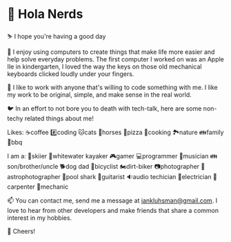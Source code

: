# 👋 Hola Nerds

⛷️ I hope you're having a good day

👀 I enjoy using computers to create things that make life more easier and help solve everyday problems. The first computer I worked on was an Apple IIe in kindergarten, I loved the way the keys on those old mechanical keyboards clicked loudly under your fingers.

💞️ I like to work with anyone that's willing to code something with me. I like my work to be original, simple, and make sense in the real world.

🐦 In an effort to not bore you to death with tech-talk, here are some non-techy related things about me!

Likes: ☕coffee  #️⃣coding  🐱cats  🐎horses 🍕pizza  🥄cooking  🏞️nature  👪family  🍔bbq

I am a: 🎿skiier  🚣whitewater kayaker  🎮gamer  💻programmer  🎵musician  👪son/brother/uncle  🐕dog dad  🚴bicyclist  🏍️dirt-biker  📷photographer  🔭astrophotographer  🎱pool shark  🎸guitarist  🔉audio techician  🔌electrician  🔨carpenter 🔧mechanic

📫 You can contact me, send me a message at iankluhsman@gmail.com. I love to hear from other developers and make friends that share a common interest in my hobbies.

🍻 Cheers!
